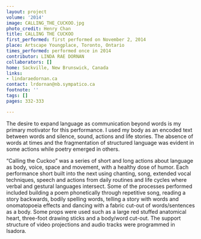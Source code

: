 ```yaml
---
layout: project
volume: '2014'
image: CALLING_THE_CUCKOO.jpg
photo_credit: Henry Chan
title: CALLING THE CUCKOO
first_performed: first performed on November 2, 2014
place: Artscape Youngplace, Toronto, Ontario
times_performed: performed once in 2014
contributor: LINDA RAE DORNAN
collaborators: []
home: Sackville, New Brunswick, Canada
links:
- lindaraedornan.ca
contact: lrdornan@nb.sympatico.ca
footnote: ''
tags: []
pages: 332-333

---
```


The desire to expand language as communication beyond words is my primary motivator for this performance. I used my body as an encoded text between words and silence, sound, actions and life stories. The absence of words at times and the fragmentation of structured language was evident in some actions while poetry emerged in others.

“Calling the Cuckoo” was a series of short and long actions about language as body, voice, space and movement, with a healthy dose of humor. Each performance short built into the next using chanting, song, extended vocal techniques, speech and actions from daily routines and life cycles where verbal and gestural languages intersect. Some of the processes performed included building a poem phonetically through repetitive song, reading a story backwards, bodily spelling words, telling a story with words and onomatopoeia effects and dancing with a fabric cut-out of words/sentences as a body. Some props were used such as a large red stuffed anatomical heart, three-foot drawing sticks and a body/word cut-out. The support structure of video projections and audio tracks were programmed in Isadora.

